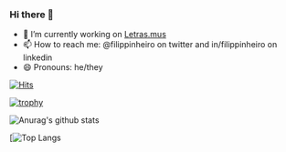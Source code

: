 ### Hi there 👋

<!--
**filippinheiro/filippinheiro** is a ✨ _special_ ✨ repository because its `README.md` (this file) appears on your GitHub profile.

Here are some ideas to get you started:

- 🌱 I’m currently learning ...
- 👯 I’m looking to collaborate on ...
- 🤔 I’m looking for help with ...
- 💬 Ask me about ...


- ⚡ Fun fact: ...
-->

- 🔭 I’m currently working on [Letras.mus](https://letras.mus.br)
- 📫 How to reach me: @filippinheiro on twitter and in/filippinheiro on linkedin
- 😄 Pronouns: he/they

[![Hits](https://hits.seeyoufarm.com/api/count/incr/badge.svg?url=https%3A%2F%2Fgithub.com%2Ffilippinheiro%2Fhit-counter&count_bg=%2379C83D&title_bg=%23555555&icon=android.svg&icon_color=%23E7E7E7&title=hits&edge_flat=false)](https://hits.seeyoufarm.com)

[![trophy](https://github-profile-trophy.vercel.app/?username=filippinheiro&theme=vision-friendly-dark)](https://github.com/ryo-ma/github-profile-trophy)

![Anurag's github stats](https://github-readme-stats.vercel.app/api?username=filippinheiro&show_icons=true&count_private=true&theme=vision-friendly-dark)

[![Top Langs](https://github-readme-stats.vercel.app/api/top-langs/?username=filippinheiro&hide=html,css,handlebars&layout=compact&theme=vision-friendly-dark)
